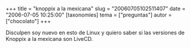 +++
title = "knoppix a la mexicana"
slug = "20060705102511407"
date = "2006-07-05 10:25:00"
[taxonomies]
tema = ["preguntas"]
autor = ["chocolato"]
+++

Disculpen soy nuevo en esto de Linux y quiero saber si las versiones de
Knoppix a la mexicana son LiveCD.

